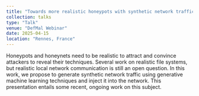 ```yaml
---
title: "Towards more realistic honeypots with synthetic network traffic injection"
collection: talks
type: "Talk"
venue: "DefMal Webinar"
date: 2025-04-15
location: "Rennes, France"
---
```


Honeypots and honeynets need to be realistic to attract and convince attackers to reveal their techniques. Several work on realistic file systems, but realistic local network communication is still an open question. In this work, we propose to generate synthetic network traffic using generative machine learning techniques and inject it into the network. This presentation entails some recent, ongoing work on this subject.
